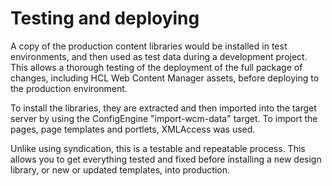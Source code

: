 # Testing and deploying

A copy of the production content libraries would be installed in test environments, and then used as test data during a development project. This allows a thorough testing of the deployment of the full package of changes, including HCL Web Content Manager assets, before deploying to the production environment.

To install the libraries, they are extracted and then imported into the target server by using the ConfigEngine "import-wcm-data" target. To import the pages, page templates and portlets, XMLAccess was used.

Unlike using syndication, this is a testable and repeatable process. This allows you to get everything tested and fixed before installing a new design library, or new or updated templates, into production.


